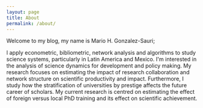```yaml
---
layout: page
title: About
permalink: /about/
---
```




Welcome to my blog, my name is Mario H. Gonzalez-Sauri;

I apply econometric, bibliometric, network analysis and algorithms to study science systems, particularly in Latin America and Mexico. I'm interested in the analysis of science dynamics for development and policy making. My research focuses on estimating the impact of research collaboration and network structure on scientific productivity and impact. Furthermore, I study how the stratification of universities by prestige affects the future career of scholars.  My current research is centred on estimating the effect of foreign versus local PhD training and its effect on scientific achievement.